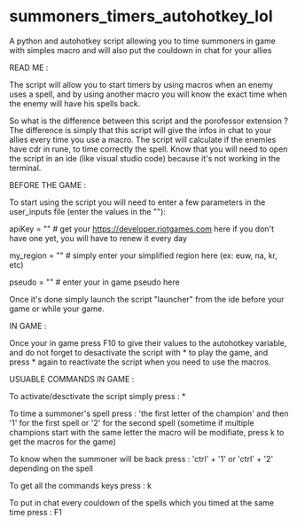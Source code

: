 # summoners_timers_autohotkey_lol
A python and autohotkey script allowing you to time summoners in game with simples macro and will also put the couldown in chat for your allies



READ ME : 

The script will allow you to start timers by using macros when an enemy uses a spell, and by using another macro you will
know the exact time when the enemy will have his spells back. 

So what is the difference between this script and the porofessor extension ? 
The difference is simply that this script will give the infos in chat to your allies every time you use a macro.
The script will calculate if the enemies have cdr in rune, to time correctly the spell.
Know that you will need to open the script in an ide (like visual studio code) because it's not working in the terminal.


BEFORE THE GAME :

To start using the script you will need to enter a few parameters in the user_inputs file (enter the values in the ""):

apiKey  = ""     # get your https://developer.riotgames.com here if you don't have one yet, you will have to renew it every day 

my_region = ""    # simply enter your simplified region here (ex: euw, na, kr, etc)

pseudo = ""      # enter your in game pseudo here 

Once it's done simply launch the script "launcher" from the ide before your game or while your game.  


IN GAME :

Once your in game press F10 to give their values to the autohotkey variable, and do not forget to 
desactivate the script with  * to play the game,  and press * again to reactivate the script when 
you need to use the macros. 


USUABLE COMMANDS IN GAME :

To activate/desctivate the script simply press : *

To time a summoner's spell press : 'the first letter of the champion' and then '1' for the first spell or '2' for the second spell
(sometime if multiple champions start with the same letter the macro will be modifiate, press k to get the macros for the game)

To know when the summoner will be back press : 'ctrl' + '1' or 'ctrl' + '2' depending on the spell

To get all the commands keys press : k

To put in chat every couldown of the spells which you timed at the same time press : F1




